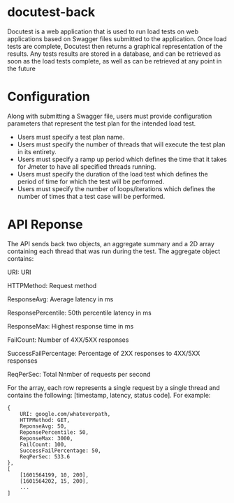 # docutest-back

Docutest is a web application that is used to run load tests on web applications based on Swagger files 
submitted to the application. Once load tests are complete, Docutest then returns a graphical representation 
of the results. Any tests results are stored in a database, and can be retrieved as soon as the load tests complete, 
as well as can be retrieved at any point in the future

# Configuration

Along with submitting a Swagger file, users must provide configuration parameters that represent the test plan for the intended load test.
- Users must specify a test plan name.
- Users must specify the number of threads that will execute the test plan in its entirety.
- Users must specify a ramp up period which defines the time that it takes for Jmeter to have all specified threads running.
- Users must specify the duration of the load test which defines the period of time for which the test will be performed. 
- Users must specify the number of loops/iterations which defines the number of times that a test case will be performed.

# API Reponse

The API sends back two objects, an aggregate summary and a 2D array containing each thread that was run during the test. The aggregate object contains:

URI: URI

HTTPMethod: Request method

ResponseAvg: Average latency in ms

ResponsePercentile: 50th percentile latency in ms

ResponseMax: Highest response time in ms

FailCount: Number of 4XX/5XX responses

SuccessFailPercentage: Percentage of 2XX responses to 4XX/5XX responses

ReqPerSec: Total Nnmber of requests per second


For the array, each row represents a single request by a single thread and contains the following: [timestamp, latency, status code]. For example:

```
{
	URI: google.com/whateverpath,
	HTTPMethod: GET,
	ReponseAvg: 50,
	ReponsePercentile: 50,
	ReponseMax: 3000,
	FailCount: 100,
	SuccessFailPercentage: 50,
	ReqPerSec: 533.6
},
[
	[1601564199, 10, 200],
  	[1601564202, 15, 200],
	...
]
```

